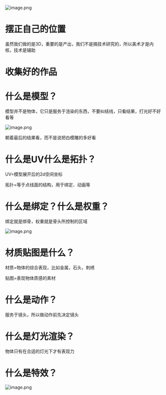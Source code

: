 ![image.png](https://cdn.jsdelivr.net/gh/ymingZ/note-gen-image-sync@main/2025-08/1b17ba0e-1fe1-401e-aee0-d1dc52613d94.png)

# 摆正自己的位置

虽然我们做的是3D，重要的是产出，我们不是搞技术研究的，所以美术才是内核，技术是辅助

# 收集好的作品

# 什么是模型？

模型并不是物体，它只是服务于渲染的东西，不要纠结线，只看结果，打光好不好看等

![image.png](https://cdn.jsdelivr.net/gh/ymingZ/note-gen-image-sync@main/2025-08/8de4b0c4-78a6-4b7a-9a11-1514886b0217.png)

朝着最后的结果看，而不是说把白模雕的多好看

# 什么是UV什么是拓扑？

UV=模型展开后的2d空间坐标

拓扑=等于点线面的结构，用于绑定、动画等

# 什么是绑定？什么是权重？

绑定就是绑骨，权重就是骨头所控制的区域


![image.png](https://cdn.jsdelivr.net/gh/ymingZ/note-gen-image-sync@main/2025-08/022e0305-052a-43ec-b409-31210511a2a7.png)






# 材质贴图是什么？

材质=物体的综合表现，比如金属，石头，刺绣

贴图=表现物体质感的素材

# 什么是动作？

服务于镜头，所以做动作前先决定镜头

# 什么是灯光渲染？

物体只有在合适的灯光下才有表现力

# 什么是特效？

![image.png](https://cdn.jsdelivr.net/gh/ymingZ/note-gen-image-sync@main/2025-08/11d47909-2ec1-447d-a125-b7062385cb78.png)
